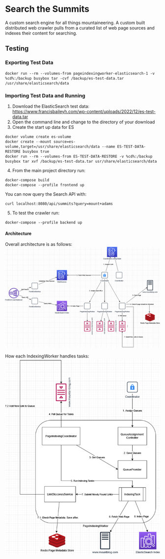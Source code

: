 # Search the Summits
A custom search engine for all things mountaineering. A custom built distributed web crawler pulls from a curated list of web page sources and indexes their content for searching.

## Testing

### Exporting Test Data
```
docker run --rm --volumes-from pageindexingworker-elasticsearch-1 -v %cd%:/backup busybox tar -cvf /backup/es-test-data.tar /usr/share/elasticsearch/data
```

### Importing Test Data and Running

1. Download the ElasticSearch test data: https://www.francisbaileyh.com/wp-content/uploads/2022/12/es-test-data.tar
2. Open the command line and change to the directory of your download
3. Create the start up data for ES
```
docker volume create es-volume
docker create --mount source=es-volume,target=/usr/share/elasticsearch/data --name ES-TEST-DATA-RESTORE busybox true
docker run --rm --volumes-from ES-TEST-DATA-RESTORE -v %cd%:/backup busybox tar xvf /backup/es-test-data.tar usr/share/elasticsearch/data
```
4. From the main project directory run:
```
docker-compose build
docker-compose --profile frontend up
```
You can now query the Search API with:
```
curl localhost:8080/api/summits?query=mount+adams
```

5. To test the crawler run:
```
docker-compose --profile backend up
```


#### Architecture
Overall architecture is as follows:
![image](images/searchthesummits.png)

How each IndexingWorker handles tasks:
![image](images/searchthesummits-worker.png)